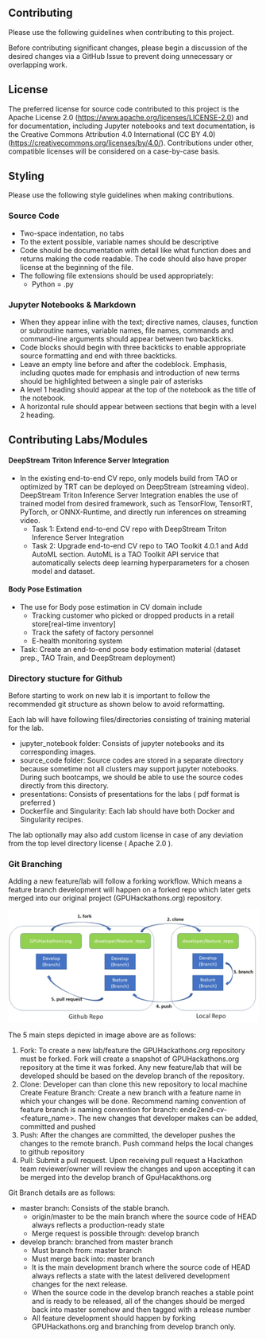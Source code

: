 Contributing
------------

Please use the following guidelines when contributing to this project. 

Before contributing significant changes, please begin a discussion of the desired changes via a GitHub Issue to prevent doing unnecessary or overlapping work.

## License

The preferred license for source code contributed to this project is the Apache License 2.0 (https://www.apache.org/licenses/LICENSE-2.0) and for documentation, including Jupyter notebooks and text documentation, is the Creative Commons Attribution 4.0 International (CC BY 4.0) (https://creativecommons.org/licenses/by/4.0/). Contributions under other, compatible licenses will be considered on a case-by-case basis.

## Styling

Please use the following style guidelines when making contributions.

### Source Code
* Two-space indentation, no tabs
* To the extent possible, variable names should be descriptive
* Code should be documentation with detail like what function does and returns making the code readable. The code should also have proper license at the beginning of the file.
* The following file extensions should be used appropriately:
	* Python = .py

### Jupyter Notebooks & Markdown
* When they appear inline with the text; directive names, clauses, function or subroutine names, variable names, file names, commands and command-line arguments should appear between two backticks.
* Code blocks should begin with three backticks to enable appropriate source formatting and end with three backticks.
* Leave an empty line before and after the codeblock.
Emphasis, including quotes made for emphasis and introduction of new terms should be highlighted between a single pair of asterisks
* A level 1 heading should appear at the top of the notebook as the title of the notebook.
* A horizontal rule should appear between sections that begin with a level 2 heading.


## Contributing Labs/Modules
#### DeepStream Triton Inference Server Integration 
* In the existing end-to-end CV repo, only models build from TAO or optimized by TRT can be deployed on DeepStream (streaming video). DeepStream Triton Inference Server Integration enables the use of trained model from desired framework, such as TensorFlow, TensorRT, PyTorch, or ONNX-Runtime, and directly run inferences on streaming video.
	* Task 1:  Extend end-to-end CV repo with DeepStream Triton Inference Server Integration
	* Task 2:  Upgrade end-to-end CV repo to TAO Toolkit 4.0.1 and Add AutoML section. AutoML is a TAO Toolkit API service that automatically selects     		           deep learning hyperparameters for a chosen model and dataset.
#### Body Pose Estimation
* The use for Body pose estimation in CV domain include
	* Tracking customer who picked or dropped products in a retail store[real-time inventory]
	* Track the safety of factory personnel
 	* E-health monitoring system
* Task: Create an end-to-end pose body estimation material (dataset prep., TAO Train, and DeepStream deployment) 


### Directory stucture for Github

Before starting to work on new lab it is important to follow the recommended git structure as shown below to avoid reformatting.

Each lab will have following files/directories consisting of training material for the lab.
* jupyter_notebook folder: Consists of jupyter notebooks and its corresponding images.  
* source_code folder: Source codes are stored in a separate directory because sometime not all clusters may support jupyter notebooks. During such bootcamps, we should be able to use the source codes directly from this directory. 
* presentations: Consists of presentations for the labs ( pdf format is preferred )
* Dockerfile and Singularity: Each lab should have both Docker and Singularity recipes.
 
The lab optionally may also add custom license in case of any deviation from the top level directory license ( Apache 2.0 ). 


### Git Branching

Adding a new feature/lab will follow a forking workflow. Which means a feature branch development will happen on a forked repo which later gets merged into our original project (GPUHackathons.org) repository.

![Git Branching Workflow](workspace/jupyter_notebook/images/git_branching.jpg)

The 5 main steps depicted in image above are as follows:
1. Fork: To create a new lab/feature the GPUHackathons.org repository must be forked. Fork will create a snapshot of GPUHackathons.org repository at the time it was forked. Any new feature/lab that will be developed should be based on the develop branch of the repository.
2.  Clone: Developer can than clone this new repository to local machine
Create Feature Branch: Create a new branch with a feature name in which your changes will be done. Recommend naming convention of feature branch is naming convention for branch: ende2end-cv-<feature_name>. The new changes that developer makes can be added, committed and pushed
3. Push: After the changes are committed, the developer pushes the changes to the remote branch. Push command helps the local changes to github repository
4. Pull: Submit a pull request. Upon receiving pull request a Hackathon team reviewer/owner will review the changes and upon accepting it can be merged into the develop branch of GpuHacakthons.org

Git Branch details are as follows:

* master branch: Consists of the stable branch. 
	* origin/master to be the main branch where the source code of HEAD always reflects a production-ready state
	* Merge request is possible through:  develop branch
* develop branch: branched from master branch
	* Must branch from: master branch
	* Must merge back into: master branch
	* It is the main development branch where the source code of HEAD always reflects a state with the latest delivered development changes for the next release.
	* When the source code in the develop branch reaches a stable point and is ready to be released, all of the changes should be merged back into master somehow and then tagged with a release number
	* All feature development should happen by forking GPUHackathons.org and branching from develop branch only.
